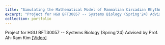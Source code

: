 ```yaml
---
title: "Simulating the Mathematical Model of Mammalian Circadian Rhythm"
excerpt: "Project for HGU BFT30057 -- Systems Biology (Spring'24) Advised by Prof. Ah-Ram Kim <a href='https://www.youtube.com/watch?v=HnnqYVP3IOI'>[Video]</a>"
collection: portfolio
---
```


Project for HGU BFT30057 -- Systems Biology (Spring'24) Advised by Prof. Ah-Ram Kim <a href='https://www.youtube.com/watch?v=HnnqYVP3IOI'>[Video]</a>